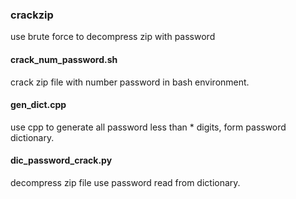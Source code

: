 ### crackzip
use brute force to decompress zip with password


#### crack_num_password.sh
crack zip file with number password in bash environment.

#### gen_dict.cpp
use cpp to generate all password less than * digits, form password dictionary.

#### dic_password_crack.py
decompress zip file use password read from dictionary.

